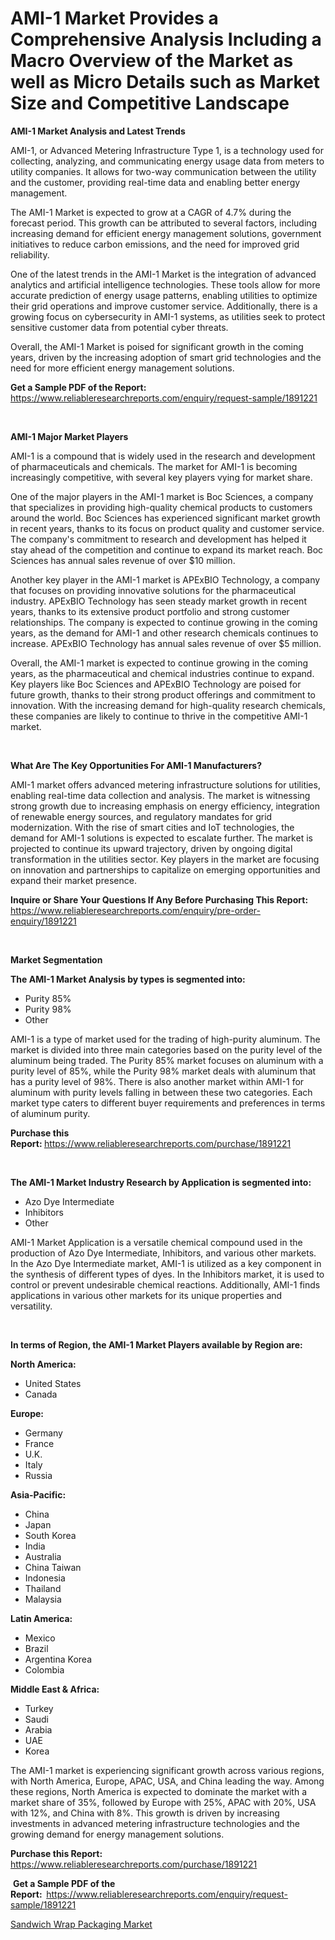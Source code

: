 <p><h1>AMI-1 Market Provides a Comprehensive Analysis Including a Macro Overview of the Market as well as Micro Details such as Market Size and Competitive Landscape</h1></p><p><strong>AMI-1 Market Analysis and Latest Trends</strong></p>
<p><p>AMI-1, or Advanced Metering Infrastructure Type 1, is a technology used for collecting, analyzing, and communicating energy usage data from meters to utility companies. It allows for two-way communication between the utility and the customer, providing real-time data and enabling better energy management.</p><p>The AMI-1 Market is expected to grow at a CAGR of 4.7% during the forecast period. This growth can be attributed to several factors, including increasing demand for efficient energy management solutions, government initiatives to reduce carbon emissions, and the need for improved grid reliability.</p><p>One of the latest trends in the AMI-1 Market is the integration of advanced analytics and artificial intelligence technologies. These tools allow for more accurate prediction of energy usage patterns, enabling utilities to optimize their grid operations and improve customer service. Additionally, there is a growing focus on cybersecurity in AMI-1 systems, as utilities seek to protect sensitive customer data from potential cyber threats.</p><p>Overall, the AMI-1 Market is poised for significant growth in the coming years, driven by the increasing adoption of smart grid technologies and the need for more efficient energy management solutions.</p></p>
<p><strong>Get a Sample PDF of the Report:&nbsp;</strong> <a href="https://www.reliableresearchreports.com/enquiry/request-sample/1891221">https://www.reliableresearchreports.com/enquiry/request-sample/1891221</a></p>
<p>&nbsp;</p>
<p><strong>AMI-1 Major Market Players</strong></p>
<p><p>AMI-1 is a compound that is widely used in the research and development of pharmaceuticals and chemicals. The market for AMI-1 is becoming increasingly competitive, with several key players vying for market share.</p><p>One of the major players in the AMI-1 market is Boc Sciences, a company that specializes in providing high-quality chemical products to customers around the world. Boc Sciences has experienced significant market growth in recent years, thanks to its focus on product quality and customer service. The company's commitment to research and development has helped it stay ahead of the competition and continue to expand its market reach. Boc Sciences has annual sales revenue of over $10 million.</p><p>Another key player in the AMI-1 market is APExBIO Technology, a company that focuses on providing innovative solutions for the pharmaceutical industry. APExBIO Technology has seen steady market growth in recent years, thanks to its extensive product portfolio and strong customer relationships. The company is expected to continue growing in the coming years, as the demand for AMI-1 and other research chemicals continues to increase. APExBIO Technology has annual sales revenue of over $5 million.</p><p>Overall, the AMI-1 market is expected to continue growing in the coming years, as the pharmaceutical and chemical industries continue to expand. Key players like Boc Sciences and APExBIO Technology are poised for future growth, thanks to their strong product offerings and commitment to innovation. With the increasing demand for high-quality research chemicals, these companies are likely to continue to thrive in the competitive AMI-1 market.</p></p>
<p>&nbsp;</p>
<p><strong>What Are The Key Opportunities For AMI-1 Manufacturers?</strong></p>
<p><p>AMI-1 market offers advanced metering infrastructure solutions for utilities, enabling real-time data collection and analysis. The market is witnessing strong growth due to increasing emphasis on energy efficiency, integration of renewable energy sources, and regulatory mandates for grid modernization. With the rise of smart cities and IoT technologies, the demand for AMI-1 solutions is expected to escalate further. The market is projected to continue its upward trajectory, driven by ongoing digital transformation in the utilities sector. Key players in the market are focusing on innovation and partnerships to capitalize on emerging opportunities and expand their market presence.</p></p>
<p><strong>Inquire or Share Your Questions If Any Before Purchasing This Report:</strong> <a href="https://www.reliableresearchreports.com/enquiry/pre-order-enquiry/1891221">https://www.reliableresearchreports.com/enquiry/pre-order-enquiry/1891221</a></p>
<p>&nbsp;</p>
<p><strong>Market Segmentation</strong></p>
<p><strong>The AMI-1 Market Analysis by types is segmented into:</strong></p>
<p><ul><li>Purity 85%</li><li>Purity 98%</li><li>Other</li></ul></p>
<p><p>AMI-1 is a type of market used for the trading of high-purity aluminum. The market is divided into three main categories based on the purity level of the aluminum being traded. The Purity 85% market focuses on aluminum with a purity level of 85%, while the Purity 98% market deals with aluminum that has a purity level of 98%. There is also another market within AMI-1 for aluminum with purity levels falling in between these two categories. Each market type caters to different buyer requirements and preferences in terms of aluminum purity.</p></p>
<p><strong>Purchase this Report:&nbsp;</strong><a href="https://www.reliableresearchreports.com/purchase/1891221">https://www.reliableresearchreports.com/purchase/1891221</a></p>
<p>&nbsp;</p>
<p><strong>The AMI-1 Market Industry Research by Application is segmented into:</strong></p>
<p><ul><li>Azo Dye Intermediate</li><li>Inhibitors</li><li>Other</li></ul></p>
<p><p>AMI-1 Market Application is a versatile chemical compound used in the production of Azo Dye Intermediate, Inhibitors, and various other markets. In the Azo Dye Intermediate market, AMI-1 is utilized as a key component in the synthesis of different types of dyes. In the Inhibitors market, it is used to control or prevent undesirable chemical reactions. Additionally, AMI-1 finds applications in various other markets for its unique properties and versatility.</p></p>
<p>&nbsp;</p>
<p><strong>In terms of Region, the AMI-1 Market Players available by Region are:</strong></p>
<p>
    <p> <strong> North America: </strong>
        <ul>
            <li>United States</li>
            <li>Canada</li>
        </ul>
        </p> 
    <p> <strong> Europe: </strong>
        <ul>
            <li>Germany</li>
            <li>France</li>
            <li>U.K.</li>
            <li>Italy</li>
            <li>Russia</li>
        </ul>
        </p> 
    <p> <strong> Asia-Pacific: </strong>
        <ul>
            <li>China</li>
            <li>Japan</li>
            <li>South Korea</li>
            <li>India</li>
            <li>Australia</li>
            <li>China Taiwan</li>
            <li>Indonesia</li>
            <li>Thailand</li>
            <li>Malaysia</li>
        </ul>
        </p> 
    <p> <strong> Latin America: </strong>
        <ul>
            <li>Mexico</li>
            <li>Brazil</li>
            <li>Argentina Korea</li>
            <li>Colombia</li>
        </ul>
        </p> 
    <p> <strong> Middle East & Africa: </strong>
        <ul>
            <li>Turkey</li>
            <li>Saudi</li>
            <li>Arabia</li>
            <li>UAE</li>
            <li>Korea</li>
        </ul>
    </p>
    </p>
<p><p>The AMI-1 market is experiencing significant growth across various regions, with North America, Europe, APAC, USA, and China leading the way. Among these regions, North America is expected to dominate the market with a market share of 35%, followed by Europe with 25%, APAC with 20%, USA with 12%, and China with 8%. This growth is driven by increasing investments in advanced metering infrastructure technologies and the growing demand for energy management solutions.</p></p>
<p><strong>Purchase this Report: </strong><a href="https://www.reliableresearchreports.com/purchase/1891221">https://www.reliableresearchreports.com/purchase/1891221</a></p>
<p>&nbsp;<strong>Get a Sample PDF of the Report:&nbsp;&nbsp;</strong><a href="https://www.reliableresearchreports.com/enquiry/request-sample/1891221">https://www.reliableresearchreports.com/enquiry/request-sample/1891221</a></p>
<p><strong></strong></p>
<p><p><a href="https://nifty-kite-d51.notion.site/Sandwich-Wrap-Packaging-Market-Research-Report-Provides-Critical-Insights-that-can-help-Shape-Busine-ef667af52e744d5186be7ef5af01eba7">Sandwich Wrap Packaging Market</a></p></p>